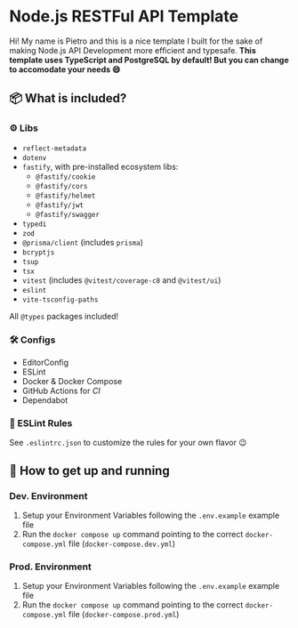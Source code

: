 # Node.js RESTFul API Template

Hi! My name is Pietro and this is a nice template I built for the sake of making Node.js API Development more efficient and typesafe.
**This template uses TypeScript and PostgreSQL by default! But you can change to accomodate your needs 😄**

## 📦 What is included?

### ⚙ Libs

- `reflect-metadata`
- `dotenv`
- `fastify`, with pre-installed ecosystem libs:
  - `@fastify/cookie`
  - `@fastify/cors`
  - `@fastify/helmet`
  - `@fastify/jwt`
  - `@fastify/swagger`
- `typedi`
- `zod`
- `@prisma/client` (includes `prisma`)
- `bcryptjs`
- `tsup`
- `tsx`
- `vitest` (includes `@vitest/coverage-c8` and `@vitest/ui`)
- `eslint`
- `vite-tsconfig-paths`

All `@types` packages included!

### 🛠 Configs

- EditorConfig
- ESLint
- Docker & Docker Compose
- GitHub Actions for _CI_
- Dependabot

### 📝 ESLint Rules

See `.eslintrc.json` to customize the rules for your own flavor 😉

## 🚀 How to get up and running

### Dev. Environment

1. Setup your Environment Variables following the `.env.example` example file
2. Run the `docker compose up` command pointing to the correct `docker-compose.yml` file (`docker-compose.dev.yml`)

### Prod. Environment

1. Setup your Environment Variables following the `.env.example` example file
2. Run the `docker compose up` command pointing to the correct `docker-compose.yml` file (`docker-compose.prod.yml`)
